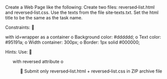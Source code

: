 Create a Web Page like the following:
Create two files: reversed‐list.html and reversed‐list.css. Use the texts from the file site‐texts.txt.
Set the html title to be the same as the task name.

Constraints:
 <main> with id=wrapper as a container
o Background color: #dddddd;
o Text color: #95191a;
o Width container: 300px;
o Border: 1px solid #000000;

Hints:
Use:
 <ol> with reversed attribute
o <ol reversed="reversed">
  Submit only reversed‐list.html + reversed‐list.css in ZIP archive file
